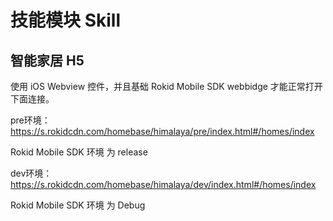 # 技能模块 Skill
## 智能家居 H5 
使用 iOS Webview 控件，并且基础 Rokid Mobile SDK webbidge 才能正常打开 下面连接。

pre环境：https://s.rokidcdn.com/homebase/himalaya/pre/index.html#/homes/index

Rokid Mobile SDK 环境 为 release

dev环境：https://s.rokidcdn.com/homebase/himalaya/dev/index.html#/homes/index

Rokid Mobile SDK 环境 为 Debug


